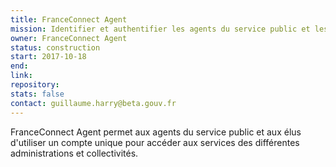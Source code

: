 ```yaml
---
title: FranceConnect Agent
mission: Identifier et authentifier les agents du service public et les élus avec un compte unique
owner: FranceConnect Agent
status: construction
start: 2017-10-18
end:
link:
repository:
stats: false
contact: guillaume.harry@beta.gouv.fr
---
```

FranceConnect Agent permet aux agents du service public et aux élus d'utiliser un compte unique pour accéder aux services des différentes administrations et collectivités.
